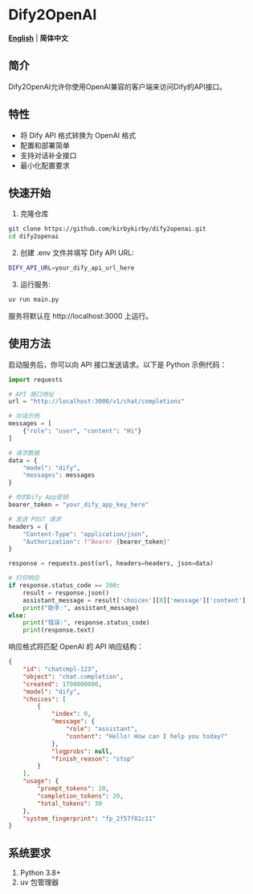 # Dify2OpenAI

[**English**](README.md) | **简体中文**

## 简介
Dify2OpenAI允许你使用OpenAI兼容的客户端来访问Dify的API接口。

## 特性
- 将 Dify API 格式转换为 OpenAI 格式
- 配置和部署简单
- 支持对话补全接口
- 最小化配置要求

## 快速开始
1. 克隆仓库
```bash
git clone https://github.com/kirbykirby/dify2openai.git
cd dify2openai
```

2. 创建 .env 文件并填写 Dify API URL:
```bash
DIFY_API_URL=your_dify_api_url_here
```

3. 运行服务:
```bash
uv run main.py
```
服务将默认在 http://localhost:3000 上运行。

## 使用方法
启动服务后，你可以向 API 接口发送请求。以下是 Python 示例代码：

```python
import requests

# API 接口地址
url = "http://localhost:3000/v1/chat/completions"

# 对话示例
messages = [
    {"role": "user", "content": "Hi"}
]

# 请求数据
data = {
    "model": "dify",
    "messages": messages
}

# 你的Dify App密钥
bearer_token = "your_dify_app_key_here"

# 发送 POST 请求
headers = {
    "Content-Type": "application/json",
    "Authorization": f"Bearer {bearer_token}"
}

response = requests.post(url, headers=headers, json=data)

# 打印响应
if response.status_code == 200:
    result = response.json()
    assistant_message = result['choices'][0]['message']['content']
    print("助手:", assistant_message)
else:
    print("错误:", response.status_code)
    print(response.text)
```
响应格式将匹配 OpenAI 的 API 响应结构：
```json
{
    "id": "chatcmpl-123",
    "object": "chat.completion",
    "created": 1700000000,
    "model": "dify",
    "choices": [
        {
            "index": 0,
            "message": {
                "role": "assistant",
                "content": "Hello! How can I help you today?"
            },
            "logprobs": null,
            "finish_reason": "stop"
        }
    ],
    "usage": {
        "prompt_tokens": 10,
        "completion_tokens": 20,
        "total_tokens": 30
    },
    "system_fingerprint": "fp_2f57f81c11"
}
```

## 系统要求
1. Python 3.8+
2. uv 包管理器
